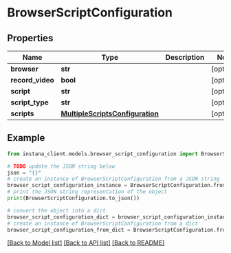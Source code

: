 # BrowserScriptConfiguration


## Properties

Name | Type | Description | Notes
------------ | ------------- | ------------- | -------------
**browser** | **str** |  | [optional] 
**record_video** | **bool** |  | [optional] 
**script** | **str** |  | [optional] 
**script_type** | **str** |  | [optional] 
**scripts** | [**MultipleScriptsConfiguration**](MultipleScriptsConfiguration.md) |  | [optional] 

## Example

```python
from instana_client.models.browser_script_configuration import BrowserScriptConfiguration

# TODO update the JSON string below
json = "{}"
# create an instance of BrowserScriptConfiguration from a JSON string
browser_script_configuration_instance = BrowserScriptConfiguration.from_json(json)
# print the JSON string representation of the object
print(BrowserScriptConfiguration.to_json())

# convert the object into a dict
browser_script_configuration_dict = browser_script_configuration_instance.to_dict()
# create an instance of BrowserScriptConfiguration from a dict
browser_script_configuration_from_dict = BrowserScriptConfiguration.from_dict(browser_script_configuration_dict)
```
[[Back to Model list]](../README.md#documentation-for-models) [[Back to API list]](../README.md#documentation-for-api-endpoints) [[Back to README]](../README.md)


